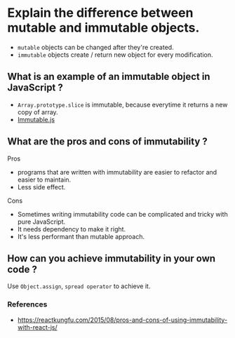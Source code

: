 # Explain the difference between mutable and immutable objects.
- `mutable` objects can be changed after they're created.
- `immutable` objects create / return new object for every modification.

## What is an example of an immutable object in JavaScript ?
 - `Array.prototype.slice` is immutable, because everytime it returns a new copy of array.
 - [Immutable.js](https://github.com/immutable-js/immutable-js)

## What are the pros and cons of immutability ?
Pros
 - programs that are written with immutability are easier to refactor and easier to maintain.
 - Less side effect.
 
Cons
 - Sometimes writing immutability code can be complicated and tricky with pure JavaScript.
 - It needs dependency to make it right.
 - It's less performant than mutable approach.

## How can you achieve immutability in your own code ?
Use `Object.assign`, `spread operator` to achieve it.

### References
 - https://reactkungfu.com/2015/08/pros-and-cons-of-using-immutability-with-react-js/
